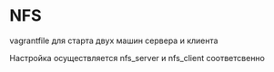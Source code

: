 # NFS

vagrantfile для старта двух машин сервера и клиента

Настройка осуществляется nfs_server и nfs_client соответсвенно 
